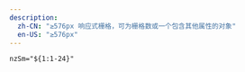 ```yaml
---
description:
  zh-CN: "≥576px 响应式栅格，可为栅格数或一个包含其他属性的对象"
  en-US: "≥576px"
---
```


```html
nzSm="${1:1-24}"
```
